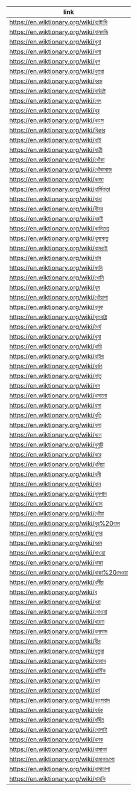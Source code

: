 |link|
|----|
|https://en.wiktionary.org/wiki/ধ্যাষ্টামি|
|https://en.wiktionary.org/wiki/ধানমন্ডি|
|https://en.wiktionary.org/wiki/ধুনা|
|https://en.wiktionary.org/wiki/ধন্য|
|https://en.wiktionary.org/wiki/ধূপ|
|https://en.wiktionary.org/wiki/ধুতরা|
|https://en.wiktionary.org/wiki/ধরম|
|https://en.wiktionary.org/wiki/ধর্মভ্রষ্ট|
|https://en.wiktionary.org/wiki/ধেৎ|
|https://en.wiktionary.org/wiki/ধুর|
|https://en.wiktionary.org/wiki/ধ্বংস|
|https://en.wiktionary.org/wiki/ধিক্কার|
|https://en.wiktionary.org/wiki/ধাই|
|https://en.wiktionary.org/wiki/ধাত্রী|
|https://en.wiktionary.org/wiki/ধোঁকা|
|https://en.wiktionary.org/wiki/ধোঁকাবাজ|
|https://en.wiktionary.org/wiki/ধ্বজা|
|https://en.wiktionary.org/wiki/ধার্মিকতা|
|https://en.wiktionary.org/wiki/ধারা|
|https://en.wiktionary.org/wiki/ধীবর|
|https://en.wiktionary.org/wiki/ধরণী|
|https://en.wiktionary.org/wiki/ধ্বনিতত্ত্ব|
|https://en.wiktionary.org/wiki/ধূমকেতু|
|https://en.wiktionary.org/wiki/ধামরাই|
|https://en.wiktionary.org/wiki/ধাম|
|https://en.wiktionary.org/wiki/ধ্বনি|
|https://en.wiktionary.org/wiki/ধোনি|
|https://en.wiktionary.org/wiki/ধূম|
|https://en.wiktionary.org/wiki/ধোঁয়াশা|
|https://en.wiktionary.org/wiki/ধনুক|
|https://en.wiktionary.org/wiki/ধৃতরাষ্ট্র|
|https://en.wiktionary.org/wiki/ধৈর্য|
|https://en.wiktionary.org/wiki/ধুমা|
|https://en.wiktionary.org/wiki/ধারি|
|https://en.wiktionary.org/wiki/ধাইর|
|https://en.wiktionary.org/wiki/ধর্ষণ|
|https://en.wiktionary.org/wiki/ধাতু|
|https://en.wiktionary.org/wiki/ধস|
|https://en.wiktionary.org/wiki/ধসানো|
|https://en.wiktionary.org/wiki/ধসা|
|https://en.wiktionary.org/wiki/ধুতি|
|https://en.wiktionary.org/wiki/ধলা|
|https://en.wiktionary.org/wiki/ধনে|
|https://en.wiktionary.org/wiki/ধুনুরি|
|https://en.wiktionary.org/wiki/ধরে|
|https://en.wiktionary.org/wiki/ধনিয়া|
|https://en.wiktionary.org/wiki/ধনী|
|https://en.wiktionary.org/wiki/ধান|
|https://en.wiktionary.org/wiki/ধূমপান|
|https://en.wiktionary.org/wiki/ধ্যান|
|https://en.wiktionary.org/wiki/ধোঁয়া|
|https://en.wiktionary.org/wiki/ধুর%20বাল|
|https://en.wiktionary.org/wiki/ধূসর|
|https://en.wiktionary.org/wiki/ধরন|
|https://en.wiktionary.org/wiki/ধাওয়া|
|https://en.wiktionary.org/wiki/ধাক্কা|
|https://en.wiktionary.org/wiki/ধাক্কা%20দেওয়া|
|https://en.wiktionary.org/wiki/ধর্মীয়|
|https://en.wiktionary.org/wiki/ধ|
|https://en.wiktionary.org/wiki/ধরা|
|https://en.wiktionary.org/wiki/ধোওয়া|
|https://en.wiktionary.org/wiki/ধারণা|
|https://en.wiktionary.org/wiki/ধন্যবাদ|
|https://en.wiktionary.org/wiki/ধীর|
|https://en.wiktionary.org/wiki/ধুতুরা|
|https://en.wiktionary.org/wiki/ধনবাদ|
|https://en.wiktionary.org/wiki/ধার্মিক|
|https://en.wiktionary.org/wiki/ধন|
|https://en.wiktionary.org/wiki/ধর্ম|
|https://en.wiktionary.org/wiki/ধ্বংসবাদ|
|https://en.wiktionary.org/wiki/ধর্ষক|
|https://en.wiktionary.org/wiki/ধর্ষিত|
|https://en.wiktionary.org/wiki/ধোলাই|
|https://en.wiktionary.org/wiki/ধমক|
|https://en.wiktionary.org/wiki/ধামাকা|
|https://en.wiktionary.org/wiki/ধামাকাচাপা|
|https://en.wiktionary.org/wiki/ধামাচাপা|
|https://en.wiktionary.org/wiki/ধামকি|
